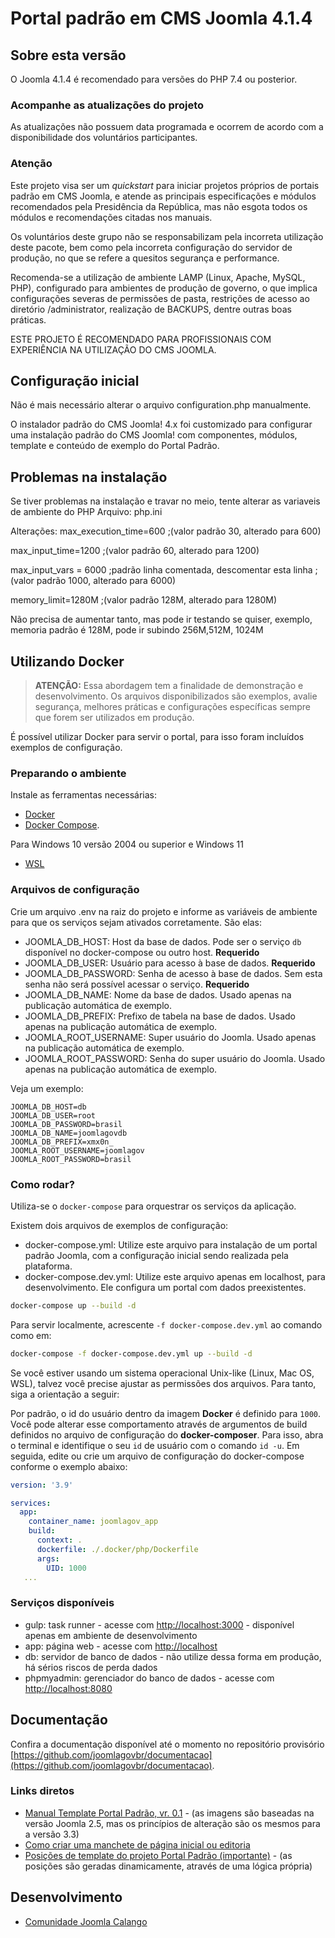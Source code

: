 # Portal padrão em CMS Joomla 4.1.4

## Sobre esta versão

O Joomla 4.1.4 é recomendado para versões do PHP 7.4 ou posterior.

### Acompanhe as atualizações do projeto

As atualizações não possuem data programada e ocorrem de acordo com a disponibilidade dos voluntários participantes.

### Atenção

Este projeto visa ser um _quickstart_ para iniciar projetos próprios de portais padrão em CMS Joomla, e atende as principais especificações e módulos recomendados pela Presidência da República, mas não esgota todos os módulos e recomendações citadas nos manuais.

Os voluntários deste grupo não se responsabilizam pela incorreta utilização deste pacote, bem como pela incorreta configuração do servidor de produção, no que se refere
a quesitos segurança e performance.

Recomenda-se a utilização de ambiente LAMP (Linux, Apache, MySQL, PHP), configurado para ambientes de produção de governo, o que implica configurações severas de permissões de pasta, restrições de acesso ao diretório /administrator, realização de BACKUPS, dentre outras boas práticas.

ESTE PROJETO É RECOMENDADO PARA PROFISSIONAIS COM EXPERIÊNCIA NA UTILIZAÇÃO DO CMS JOOMLA.

## Configuração inicial

Não é mais necessário alterar o arquivo configuration.php manualmente.

O instalador padrão do CMS Joomla! 4.x foi customizado para configurar uma instalação padrão do CMS Joomla! com componentes, módulos, template e conteúdo de exemplo do Portal Padrão.

## Problemas na instalação

Se tiver problemas na instalação e travar no meio, tente alterar as variaveis de ambiente do PHP
Arquivo:
php.ini

Alterações:
max_execution_time=600
;(valor padrão 30, alterado para 600)

max_input_time=1200
;(valor padrão 60, alterado para 1200)

max_input_vars = 6000
;padrão linha comentada, descomentar esta linha
;(valor padrão 1000, alterado para 6000)

memory_limit=1280M
;(valor padrão 128M, alterado para 1280M)

Não precisa de aumentar tanto, mas pode ir testando se quiser, exemplo, memoria padrão é 128M, pode ir subindo 256M,512M, 1024M

## Utilizando Docker

> **ATENÇÃO:** Essa abordagem tem a finalidade de demonstração e desenvolvimento. Os arquivos disponibilizados são exemplos, avalie segurança, melhores práticas e configurações específicas sempre que forem ser utilizados em produção.

É possível utilizar Docker para servir o portal, para isso foram incluídos exemplos de configuração.

### Preparando o ambiente

Instale as ferramentas necessárias:

- [Docker](https://docs.docker.com/get-docker/)
- [Docker Compose](https://docs.docker.com/compose/install/).

Para Windows 10 versão 2004 ou superior e Windows 11

- [WSL](https://docs.microsoft.com/pt-br/windows/wsl/install)

### Arquivos de configuração

Crie um arquivo .env na raiz do projeto e informe as variáveis de ambiente para que os serviços sejam ativados corretamente. São elas:

- JOOMLA_DB_HOST: Host da base de dados. Pode ser o serviço `db` disponível no docker-compose ou outro host. **Requerido**
- JOOMLA_DB_USER: Usuário para acesso à base de dados. **Requerido**
- JOOMLA_DB_PASSWORD: Senha de acesso à base de dados. Sem esta senha não será possível acessar o serviço. **Requerido**
- JOOMLA_DB_NAME: Nome da base de dados. Usado apenas na publicação automática de exemplo.
- JOOMLA_DB_PREFIX: Prefixo de tabela na base de dados. Usado apenas na publicação automática de exemplo.
- JOOMLA_ROOT_USERNAME: Super usuário do Joomla. Usado apenas na publicação automática de exemplo.
- JOOMLA_ROOT_PASSWORD: Senha do super usuário do Joomla. Usado apenas na publicação automática de exemplo.

Veja um exemplo:

```env
JOOMLA_DB_HOST=db
JOOMLA_DB_USER=root
JOOMLA_DB_PASSWORD=brasil
JOOMLA_DB_NAME=joomlagovdb
JOOMLA_DB_PREFIX=xmx0n_
JOOMLA_ROOT_USERNAME=joomlagov
JOOMLA_ROOT_PASSWORD=brasil
```

### Como rodar?

Utiliza-se o `docker-compose` para orquestrar os serviços da aplicação.

Existem dois arquivos de exemplos de configuração:

- docker-compose.yml: Utilize este arquivo para instalação de um portal padrão Joomla, com a configuração inicial sendo realizada pela plataforma.
- docker-compose.dev.yml: Utilize este arquivo apenas em localhost, para desenvolvimento. Ele configura um portal com dados preexistentes.

```bash
docker-compose up --build -d
```

Para servir localmente, acrescente `-f docker-compose.dev.yml` ao comando como em:

```bash
docker-compose -f docker-compose.dev.yml up --build -d
```

Se você estiver usando um sistema operacional Unix-like (Linux, Mac OS, WSL), talvez você precise ajustar as permissões dos arquivos. Para tanto, siga a orientação a seguir:

Por padrão, o id do usuário dentro da imagem **Docker** é definido para `1000`. Você pode alterar esse comportamento através de argumentos de build definidos no arquivo de configuração do **docker-composer**. Para isso, abra o terminal e identifique o seu `id` de usuário com o comando `id -u`. Em seguida, edite ou crie um arquivo de configuração do docker-compose conforme o exemplo abaixo:

```yaml
version: '3.9'

services:
  app:
    container_name: joomlagov_app
    build:
      context: .
      dockerfile: ./.docker/php/Dockerfile
      args:
        UID: 1000
   ...
```

### Serviços disponíveis

- gulp: task runner - acesse com <http://localhost:3000> - disponível apenas em ambiente de desenvolvimento
- app: página web - acesse com <http://localhost>
- db: servidor de banco de dados - não utilize dessa forma em produção, há sérios riscos de perda dados
- phpmyadmin: gerenciador do banco de dados - acesse com <http://localhost:8080>

## Documentação

Confira a documentação disponível até o momento no repositório provisório [https://github.com/joomlagovbr/documentacao](https://github.com/joomlagovbr/documentacao).

### Links diretos

- [Manual Template Portal Padrão, vr. 0.1](https://github.com/joomlagovbr/documentacao/raw/master/pdf/1.%20Manual%20Portal%20Padrao.pdf) - (as imagens são baseadas na versão Joomla 2.5, mas os princípios de alteração são os mesmos para a versão 3.3)
- [Como criar uma manchete de página inicial ou editoria](https://github.com/joomlagovbr/documentacao/raw/master/pdf/2.%20Pagina%20Inicial%20-%20Criar%20manchete.pdf)
- [Posições de template do projeto Portal Padrão (importante)](https://github.com/joomlagovbr/documentacao/raw/master/pdf/3.%20Posicoes%20de%20template%20do%20projeto%20portal%20padrao.pdf) - (as posições são geradas dinamicamente, através de uma lógica própria)

## Desenvolvimento

- [Comunidade Joomla Calango](https://groups.google.com/g/joomlacalango)
